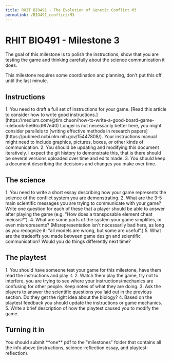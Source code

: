 ```yaml
---
title: RHIT BIO491 - The Evolution of Genetic Conflict M3
permalink: /BIO491_conflict/M3
---
```

 
<h1>RHIT BIO491 - Milestone 3</h1>

The goal of this milestone is to polish the instructions, show that you are testing the game and thinking carefully about the science communication it does. 

This milestone requires some coordination and planning, don't put this off until the last minute.

<h2> Instructions</h2>
1. You need to draft a full set of instructions for your game. [Read this article to consider how to write good instructions.](https://medium.com/@tim.chuon/how-to-write-a-good-board-game-rulebook-5e66cd9f7e40) Longer is not necessarily better here, you might consider parallels to [writing effective methods in research papers](https://pubmed.ncbi.nlm.nih.gov/15447808/). Your instructions manual might need to include graphics, pictures, boxes, or other kinds of communication. 
2. You should be updating and modifying this document iteratively. I expect the git history to demonstrate this, that is there should be several versions uploaded over time and edits made. 
3. You should keep a document describing the decisions and changes you make over time. 

<h2>The science</h2>
1. You need to write a short essay describing how your game represents the science of the conflict system you are demonstrating. 
2. What are the 3-5 main scientific messages you are trying to communicate with your game? Write one question for each of these that a player should be able to answer after playing the game (e.g. "How does a transposable element cheat meiosis?").
4. What are some parts of the system your game simplifies, or even misrepresents? (Misrepresentation isn't necessarily bad here, as long as you recognize it: "all models are wrong, but some are useful".) 
5. What are the tradeoffs you made between game design and scientific communication? Would you do things differently next time?

<h2>The playtest</h2>
1. You should have someone test your game for this milestone, have them read the instructions and play it. 
2. Watch them play the game, try not to interfere, you are trying to see where your instructions/mechanics are confusing for other people. Keep notes of what they are doing.
3. Ask the players to answer the scientific questions you laid out in the previous section. Do they get the right idea about the biology?
4. Based on the playtest feedback you should update the instructions or game mechanics. 
5. Write a brief description of how the playtest caused you to modify the game.

<h2>Turning it in</h2>
You should submit **one** pdf to the "milestones" folder that contains all the info above (instructions, science-reflection essay, and playtest-reflection). 
